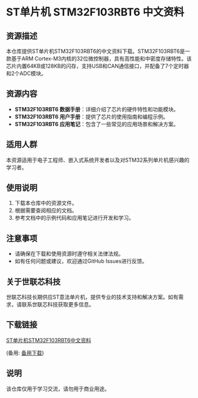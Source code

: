 # ST单片机 STM32F103RBT6 中文资料

## 资源描述

本仓库提供ST单片机STM32F103RBT6的中文资料下载。STM32F103RBT6是一款基于ARM Cortex-M3内核的32位微控制器，具有高性能和中密度存储特性。该芯片内置64KB或128KB的闪存，支持USB和CAN通信接口，并配备了7个定时器和2个ADC模块。

## 资源内容

- **STM32F103RBT6 数据手册**：详细介绍了芯片的硬件特性和功能模块。
- **STM32F103RBT6 用户手册**：提供了芯片的使用指南和编程示例。
- **STM32F103RBT6 应用笔记**：包含了一些常见的应用场景和解决方案。

## 适用人群

本资源适用于电子工程师、嵌入式系统开发者以及对STM32系列单片机感兴趣的学习者。

## 使用说明

1. 下载本仓库中的资源文件。
2. 根据需要查阅相应的文档。
3. 参考文档中的示例代码和应用笔记进行开发和学习。

## 注意事项

- 请确保在下载和使用资源时遵守相关法律法规。
- 如有任何问题或建议，欢迎通过GitHub Issues进行反馈。

## 关于世联芯科技

世联芯科技长期供应ST意法单片机，提供专业的技术支持和解决方案。如有需求，请联系世联芯科技获取更多信息。

## 下载链接
[ST单片机STM32F103RBT6中文资料](https://pan.quark.cn/s/f6a19d8c201f) 

(备用: [备用下载](https://pan.baidu.com/s/1Yh5M8rIhLnBBErxFFNgFJQ?pwd=1234))

## 说明

该仓库仅用于学习交流，请勿用于商业用途。
